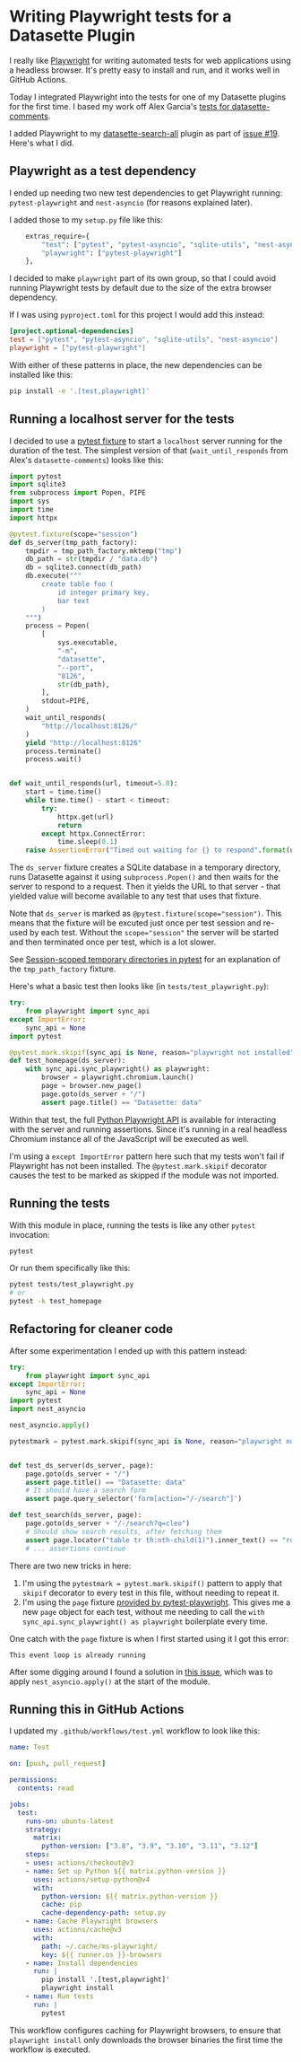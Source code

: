 # Writing Playwright tests for a Datasette Plugin

I really like [Playwright](https://playwright.dev/) for writing automated tests for web applications using a headless browser. It's pretty easy to install and run, and it works well in GitHub Actions.

Today I integrated Playwright into the tests for one of my Datasette plugins for the first time. I based my work off Alex Garcia's [tests for datasette-comments](https://github.com/datasette/datasette-comments/tree/0.1.0/tests).

I added Playwright to my [datasette-search-all](https://github.com/simonw/datasette-search-all) plugin as part of [issue #19](https://github.com/simonw/datasette-search-all/issues/19). Here's what I did.

## Playwright as a test dependency

I ended up needing two new test dependencies to get Playwright running: `pytest-playwright` and `nest-asyncio` (for reasons explained later).

I added those to my `setup.py` file like this:
```python
    extras_require={
        "test": ["pytest", "pytest-asyncio", "sqlite-utils", "nest-asyncio"],
        "playwright": ["pytest-playwright"]
    },
```
I decided to make `playwright` part of its own group, so that I could avoid running Playwright tests by default due to the size of the extra browser dependency.

If I was using `pyproject.toml` for this project I would add this instead:
```toml
[project.optional-dependencies]
test = ["pytest", "pytest-asyncio", "sqlite-utils", "nest-asyncio"]
playwright = ["pytest-playwright"]
```
With either of these patterns in place, the new dependencies can be installed like this:
```bash
pip install -e '.[test,playwright]'
```

## Running a localhost server for the tests

I decided to use a [pytest fixture](https://docs.pytest.org/en/6.2.x/fixture.html) to start a `localhost` server running for the duration of the test. The simplest version of that (`wait_until_responds` from Alex's `datasette-comments`) looks like this:
```python
import pytest
import sqlite3
from subprocess import Popen, PIPE
import sys
import time
import httpx

@pytest.fixture(scope="session")
def ds_server(tmp_path_factory):
    tmpdir = tmp_path_factory.mktemp("tmp")
    db_path = str(tmpdir / "data.db")
    db = sqlite3.connect(db_path)
    db.execute("""
        create table foo (
            id integer primary key,
            bar text
        )
    """)
    process = Popen(
        [
            sys.executable,
            "-m",
            "datasette",
            "--port",
            "8126",
            str(db_path),
        ],
        stdout=PIPE,
    )
    wait_until_responds(
        "http://localhost:8126/"
    )
    yield "http://localhost:8126"
    process.terminate()
    process.wait()


def wait_until_responds(url, timeout=5.0):
    start = time.time()
    while time.time() - start < timeout:
        try:
            httpx.get(url)
            return
        except httpx.ConnectError:
            time.sleep(0.1)
    raise AssertionError("Timed out waiting for {} to respond".format(url))
```
The `ds_server` fixture creates a SQLite database in a temporary directory, runs Datasette against it using `subprocess.Popen()` and then waits for the server to respond to a request. Then it yields the URL to that server - that yielded value will become available to any test that uses that fixture.

Note that `ds_server` is marked as `@pytest.fixture(scope="session")`. This means that the fixture will be excuted just once per test session and re-used by each test. Without the `scope="session"` the server will be started and then terminated once per test, which is a lot slower.

See [Session-scoped temporary directories in pytest](https://til.assahbismark.com/pytest/session-scoped-tmp) for an explanation of the `tmp_path_factory` fixture.

Here's what a basic test then looks like (in `tests/test_playwright.py`):
```python
try:
    from playwright import sync_api
except ImportError:
    sync_api = None
import pytest

@pytest.mark.skipif(sync_api is None, reason="playwright not installed")
def test_homepage(ds_server):
    with sync_api.sync_playwright() as playwright:
        browser = playwright.chromium.launch()
        page = browser.new_page()
        page.goto(ds_server + "/")
        assert page.title() == "Datasette: data"
```

Within that test, the full [Python Playwright API](https://playwright.dev/python/docs/writing-tests) is available for interacting with the server and running assertions. Since it's running in a real headless Chromium instance all of the JavaScript will be executed as well.

I'm using a `except ImportError` pattern here such that my tests won't fail if Playwright has not been installed. The `@pytest.mark.skipif` decorator causes the test to be marked as skipped if the module was not imported.

## Running the tests

With this module in place, running the tests is like any other `pytest` invocation:
```bash
pytest
```
Or run them specifically like this:
```bash
pytest tests/test_playwright.py
# or
pytest -k test_homepage
```

## Refactoring for cleaner code

After some experimentation I ended up with this pattern instead:

```python
try:
    from playwright import sync_api
except ImportError:
    sync_api = None
import pytest
import nest_asyncio

nest_asyncio.apply()

pytestmark = pytest.mark.skipif(sync_api is None, reason="playwright not installed")


def test_ds_server(ds_server, page):
    page.goto(ds_server + "/")
    assert page.title() == "Datasette: data"
    # It should have a search form
    assert page.query_selector('form[action="/-/search"]')

def test_search(ds_server, page):
    page.goto(ds_server + "/-/search?q=cleo")
    # Should show search results, after fetching them
    assert page.locator("table tr th:nth-child(1)").inner_text() == "rowid"
    # ... assertions continue
```

There are two new tricks in here:

1. I'm using the `pytestmark = pytest.mark.skipif()` pattern to apply that `skipif` decorator to every test in this file, without needing to repeat it.
2. I'm using the `page` fixture [provided by pytest-playwright](https://playwright.dev/python/docs/test-runners#fixtures). This gives me a new `page` object for each test, without me needing to call the `with sync_api.sync_playwright() as playwright` boilerplate every time.

One catch with the `page` fixture is when I first started using it I got this error:
```
This event loop is already running
```
After some digging around I found a solution in [this issue](https://github.com/microsoft/playwright-python/issues/178), which was to apply `nest_asyncio.apply()` at the start of the module.

## Running this in GitHub Actions

I updated my `.github/workflows/test.yml` workflow to look like this:

```yaml
name: Test

on: [push, pull_request]

permissions:
  contents: read

jobs:
  test:
    runs-on: ubuntu-latest
    strategy:
      matrix:
        python-version: ["3.8", "3.9", "3.10", "3.11", "3.12"]
    steps:
    - uses: actions/checkout@v3
    - name: Set up Python ${{ matrix.python-version }}
      uses: actions/setup-python@v4
      with:
        python-version: ${{ matrix.python-version }}
        cache: pip
        cache-dependency-path: setup.py
    - name: Cache Playwright browsers
      uses: actions/cache@v3
      with:
        path: ~/.cache/ms-playwright/
        key: ${{ runner.os }}-browsers
    - name: Install dependencies
      run: |
        pip install '.[test,playwright]'
        playwright install
    - name: Run tests
      run: |
        pytest
```
This workflow configures caching for Playwright browsers, to ensure that `playwright install` only downloads the browser binaries the first time the workflow is executed.
